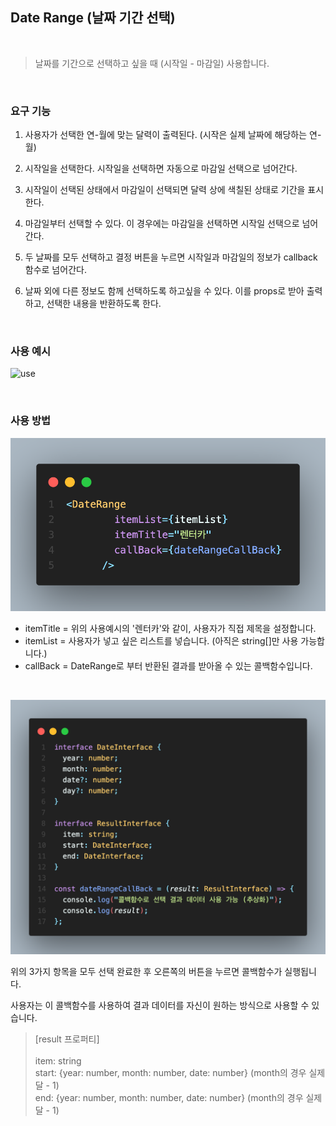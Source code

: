 ## Date Range (날짜 기간 선택)

<br>

> 날짜를 기간으로 선택하고 싶을 때 (시작일 - 마감일) 사용합니다.

<br>

### 요구 기능

1. 사용자가 선택한 연-월에 맞는 달력이 출력된다. (시작은 실제 날짜에 해당하는 연-월)

2. 시작일을 선택한다. 시작일을 선택하면 자동으로 마감일 선택으로 넘어간다.

3. 시작일이 선택된 상태에서 마감일이 선택되면 달력 상에 색칠된 상태로 기간을 표시한다.

4. 마감일부터 선택할 수 있다. 이 경우에는 마감일을 선택하면 시작일 선택으로 넘어간다.

5. 두 날짜를 모두 선택하고 결정 버튼을 누르면 시작일과 마감일의 정보가 callback 함수로 넘어간다.

6. 날짜 외에 다른 정보도 함께 선택하도록 하고싶을 수 있다. 이를 props로 받아 출력하고, 선택한 내용을 반환하도록 한다.

<br>

### 사용 예시

![use](./public/images/dateRangeUse.webp)

<br>

### 사용 방법

![image](./public/images/dateRange1.png)

- itemTitle = 위의 사용예시의 '렌터카'와 같이, 사용자가 직접 제목을 설정합니다.
- itemList = 사용자가 넣고 싶은 리스트를 넣습니다. (아직은 string[]만 사용 가능합니다.)
- callBack = DateRange로 부터 반환된 결과를 받아올 수 있는 콜백함수입니다.

<br>

![image](./public/images/dateRange2.png)

위의 3가지 항목을 모두 선택 완료한 후 오른쪽의 버튼을 누르면 콜백함수가 실행됩니다.

사용자는 이 콜백함수를 사용하여 결과 데이터를 자신이 원하는 방식으로 사용할 수 있습니다.

> [result 프로퍼티]<br><br>
> item: string<br>
> start: {year: number, month: number, date: number} (month의 경우 실제 달 - 1)<br>
> end: {year: number, month: number, date: number} (month의 경우 실제 달 - 1)
